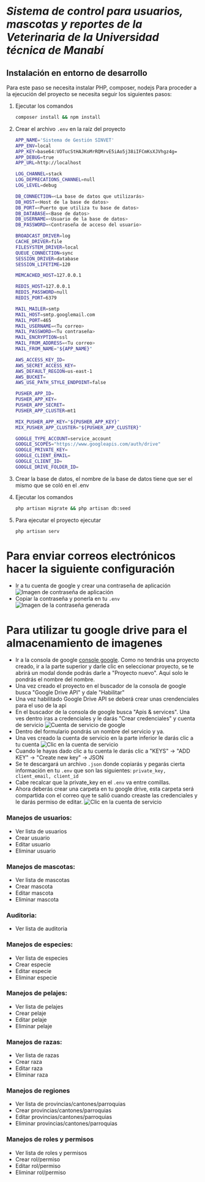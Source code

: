 # **_Sistema de control para usuarios, mascotas y reportes de la Veterinaria de la Universidad técnica de Manabí_**

## **Instalación en entorno de desarrollo**

Para este paso se necesita instalar PHP, composer, nodejs
Para proceder a la ejecución del proyecto se necesita seguir los siguientes pasos:

1. Ejecutar los comandos
    ```bash
    composer install && npm install
    ```
2. Crear el archivo `.env` en la raíz del proyecto

    ```bash
    APP_NAME='Sistema de Gestión SINVET'
    APP_ENV=local
    APP_KEY=base64:VOTucStHAJKoMrRQMrvE5iAo5j38iIFCmKsXJVhgz4g=
    APP_DEBUG=true
    APP_URL=http://localhost

    LOG_CHANNEL=stack
    LOG_DEPRECATIONS_CHANNEL=null
    LOG_LEVEL=debug

    DB_CONNECTION=<La base de datos que utilizarás>
    DB_HOST=<Host de la base de datos>
    DB_PORT=<Puerto que utiliza tu base de datos>
    DB_DATABASE=<Base de datos>
    DB_USERNAME=<Usuario de la base de datos>
    DB_PASSWORD=<Contraseña de acceso del usuario>

    BROADCAST_DRIVER=log
    CACHE_DRIVER=file
    FILESYSTEM_DRIVER=local
    QUEUE_CONNECTION=sync
    SESSION_DRIVER=database
    SESSION_LIFETIME=120

    MEMCACHED_HOST=127.0.0.1

    REDIS_HOST=127.0.0.1
    REDIS_PASSWORD=null
    REDIS_PORT=6379

    MAIL_MAILER=smtp
    MAIL_HOST=smtp.googlemail.com
    MAIL_PORT=465
    MAIL_USERNAME=<Tu correo>
    MAIL_PASSWORD=<Tu contraseña>
    MAIL_ENCRYPTION=ssl
    MAIL_FROM_ADDRESS=<Tu correo>
    MAIL_FROM_NAME="${APP_NAME}"

    AWS_ACCESS_KEY_ID=
    AWS_SECRET_ACCESS_KEY=
    AWS_DEFAULT_REGION=us-east-1
    AWS_BUCKET=
    AWS_USE_PATH_STYLE_ENDPOINT=false

    PUSHER_APP_ID=
    PUSHER_APP_KEY=
    PUSHER_APP_SECRET=
    PUSHER_APP_CLUSTER=mt1

    MIX_PUSHER_APP_KEY="${PUSHER_APP_KEY}"
    MIX_PUSHER_APP_CLUSTER="${PUSHER_APP_CLUSTER}"

    GOOGLE_TYPE_ACCOUNT=service_account
    GOOGLE_SCOPES="https://www.googleapis.com/auth/drive"
    GOOGLE_PRIVATE_KEY=
    GOOGLE_CLIENT_EMAIL=
    GOOGLE_CLIENT_ID=
    GOOGLE_DRIVE_FOLDER_ID=
    ```

3. Crear la base de datos, el nombre de la base de datos tiene que ser el mismo que se coló en el .env
4. Ejecutar los comandos
    ```bash
    php artisan migrate && php artisan db:seed
    ```
5. Para ejecutar el proyecto ejecutar
    ```bash
    php artisan serv
    ```

# Para enviar correos electrónicos hacer la siguiente configuración

-   Ir a tu cuenta de google y crear una contraseña de aplicación
    ![Imagen de contraseña de aplicación](https://github.com/Krlss/vet_utm_laravel/blob/master/storage/paso_1_email.png)
-   Copiar la contraseña y ponerla en tu `.env`
    ![Imagen de la contraseña generada](https://github.com/Krlss/vet_utm_laravel/blob/master/storage/pass_email.png)

# Para utilizar tu google drive para el almacenamiento de imagenes

-   Ir a la consola de google [console google](https://console.cloud.google.com/).
    Como no tendrás una proyecto creado, ir a la parte superior y darle clic en seleccionar proyecto, se te abrirá un modal donde podrás darle a "Proyecto nuevo". Aquí solo le pondrás el nombre del nombre.
-   Una vez creado el proyecto en el buscador de la consola de google busca "Google Drive API" y dale "Habilitar"
-   Una vez habilitado Google Drive API se deberá crear unas crendenciales para el uso de la api
-   En el buscador de la consola de google busca "Apis & services". Una ves dentro iras a credenciales y le darás "Crear credenciales" y cuenta de servicio
    ![Cuenta de servicio de google](https://github.com/Krlss/vet_utm_laravel/blob/master/storage/cuenta_de_servicio_credenciales.png)
-   Dentro del formulario pondrás un nombre del servicio y ya.
-   Una ves creado la cuenta de servicio en la parte inferior le darás clic a tu cuenta
    ![Clic en la cuenta de servicio](https://github.com/Krlss/vet_utm_laravel/blob/master/storage/clic_cuenta_de_servicios.png)
-   Cuando le hayas dado clic a tu cuenta le darás clic a "KEYS" -> "ADD KEY" -> "Create new key" -> JSON
-   Se te descargará un archivo `.json` donde copiarás y pegarás cierta información en tu `.env` que son las siguientes:
    `private_key, client_email, client_id`
-   Cabe recalcar que la private_key en el `.env` va entre comillas.
-   Ahora deberás crear una carpeta en tu google drive, esta carpeta será compartida con el correo que te salió cuando creaste las credenciales y le darás permiso de editar.
    ![Clic en la cuenta de servicio](https://github.com/Krlss/vet_utm_laravel/blob/master/storage/clic_cuenta_de_servicios.png)

### Manejos de usuarios:

-   Ver lista de usuarios
-   Crear usuario
-   Editar usuario
-   Eliminar usuario

### Manejos de mascotas:

-   Ver lista de mascotas
-   Crear mascota
-   Editar mascota
-   Eliminar mascota

### Auditoria:

-   Ver lista de auditoria

### Manejos de especies:

-   Ver lista de especies
-   Crear especie
-   Editar especie
-   Eliminar especie

### Manejos de pelajes:

-   Ver lista de pelajes
-   Crear pelaje
-   Editar pelaje
-   Eliminar pelaje

### Manejos de razas:

-   Ver lista de razas
-   Crear raza
-   Editar raza
-   Eliminar raza

### Manejos de regiones

-   Ver lista de provincias/cantones/parroquias
-   Crear provincias/cantones/parroquias
-   Editar provincias/cantones/parroquias
-   Eliminar provincias/cantones/parroquias

### Manejos de roles y permisos

-   Ver lista de roles y permisos
-   Crear rol/permiso
-   Editar rol/permiso
-   Eliminar rol/permiso
